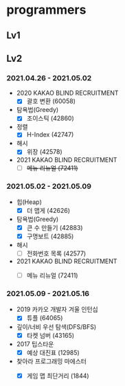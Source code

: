 # programmers

## Lv1


## Lv2
### 2021.04.26 - 2021.05.02

- 2020 KAKAO BLIND RECRUITMENT 
    - [x] 괄호 변환 (60058)
- 탐욕법(Greedy)
    - [x] 조이스틱 (42860)
- 정렬
    - [x] H-Index (42747)
- 해시
    - [x] 위장 (42578)
- 2021 KAKAO BLIND RECRUITMENT
    - [ ] ~~메뉴 리뉴얼 (72411)~~
    
### 2021.05.02 - 2021.05.09

- 힙(Heap)
    - [x] 더 맵게 (42626)
- 탐욕법(Greedy)
    - [x] 큰 수 만들기 (42883)
    - [x] 구명보트 (42885)
- 해시
    - [ ] 전화번호 목록 (42577)
- 2021 KAKAO BLIND RECRUITMENT
    - [ ] 메뉴 리뉴얼 (72411)


### 2021.05.09 - 2021.05.16

- 2019 카카오 개발자 겨울 인턴십
    - [x] 튜플 (64065)
- 깊이/너비 우선 탐색(DFS/BFS)
    - [x] 타켓 넘버 (43165)
- 2017 팁스타운
    - [x] 예상 대진표 (12985)
- 찾아라 프로그래밍 마에스터
    - [x] 게임 맵 최단거리 (1844)


